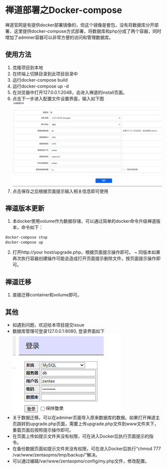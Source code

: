 # 禅道部署之Docker-compose
禅道官网是有提供docker部署镜像的，但这个镜像是套包，没有将数据库分开部署，这里提供docker-compose方式部署，将数据库和php分成了两个容器，同时增加了adminer容器可以非常方便的访问和管理数据库。

## 使用方法
1. 克隆项目到本地
2. 在终端上切换目录到此项目目录中
3. 运行docker-compose build
4. 运行docker-compose up -d
5. 在浏览器中打开127.0.0.1:2048，会进入禅道的install页面。
6. 点击下一步进入配置文件设置界面，输入如下图
![config](jpg/config.png)
7. 点击保存之后根据页面提示输入相关信息即可使用

## 禅道版本更新
1. 本docker使用volume作为数据存储，可以通过简单的docker命令升级禅道版本，命令如下：
```
docker-compose stop
docker-compose up
```
2. 打开http://your host/upgrade.php，根据页面提示操作即可。
~ 同版本如果再次执行容器创建操作可能会造成打开页面提示删除文件，按页面提示操作即可。

## 禅道迁移
1. 直接迁移container和volume即可。

## 其他
- 如遇到问题，欢迎给本项目提交issue
- 数据库管理可登录127.0.0.1:8080, 登录界面如下
![db_login](jpg/db_login.png)
- 关于数据迁移。可以在adminer页面导入原来数据库的数据。如果打开禅道主页跳转到upgrade.php页面，需要上传upgrade.php文件到www文件夹下，重载页面后按照提示操作即可。
- 在页面上传如提示文件夹没有权限，可在进入Docker后执行页面提示的指令。
- 在备份数据页面如提示文件夹没有权限，可在进入Docker后执行“chmod 777 /var/www/zentaopms/tmp/backup/”解决。
- 可以通过编辑/var/www/zentaopms/config/my.php文件，修改配置。
